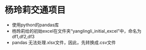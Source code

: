 # 杨玲莉交通项目
* 使用python的pandas库
* 杨玲莉给的初始excel在文件夹“yanglingli_initial_excel”中，命名为df1,df2,df3
* pandas 无法处理.xlsx文件，因此，先转换成.csv文件